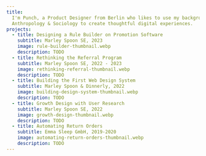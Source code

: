 ```yaml
---
title:
  I'm Punch, a Product Designer from Berlin who likes to use my background in
  Anthropology & Sociology to create thoughtful digital experiences.
projects:
  - title: Designing a Rule Builder on Promotion Software
    subtitle: Marley Spoon SE, 2023
    image: rule-builder-thumbnail.webp
    description: TODO
  - title: Rethinking the Referral Program
    subtitle: Marley Spoon SE, 2022 - 2023
    image: rethinking-referral-thumbnail.webp
    description: TODO
  - title: Building the First Web Design System
    subtitle: Marley Spoon & Dinnerly, 2022
    image: building-design-system-thumbnail.webp
    description: TODO
  - title: Growth Design with User Research
    subtitle: Marley Spoon SE, 2022
    image: growth-design-thumbnail.webp
    description: TODO
  - title: Automating Return Orders
    subtitle: Emma Sleep GmbH, 2019-2020
    image: automating-return-orders-thumbnail.webp
    description: TODO
---
```

